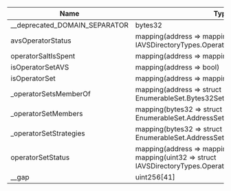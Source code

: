 | Name                          | Type                                                                                                               | Slot | Offset | Bytes | Contract                                                       |
|-------------------------------|--------------------------------------------------------------------------------------------------------------------|------|--------|-------|----------------------------------------------------------------|
| __deprecated_DOMAIN_SEPARATOR | bytes32                                                                                                            | 0    | 0      | 32    | src/contracts/core/AVSDirectoryStorage.sol:AVSDirectoryStorage |
| avsOperatorStatus             | mapping(address => mapping(address => enum IAVSDirectoryTypes.OperatorAVSRegistrationStatus))                      | 1    | 0      | 32    | src/contracts/core/AVSDirectoryStorage.sol:AVSDirectoryStorage |
| operatorSaltIsSpent           | mapping(address => mapping(bytes32 => bool))                                                                       | 2    | 0      | 32    | src/contracts/core/AVSDirectoryStorage.sol:AVSDirectoryStorage |
| isOperatorSetAVS              | mapping(address => bool)                                                                                           | 3    | 0      | 32    | src/contracts/core/AVSDirectoryStorage.sol:AVSDirectoryStorage |
| isOperatorSet                 | mapping(address => mapping(uint32 => bool))                                                                        | 4    | 0      | 32    | src/contracts/core/AVSDirectoryStorage.sol:AVSDirectoryStorage |
| _operatorSetsMemberOf         | mapping(address => struct EnumerableSet.Bytes32Set)                                                                | 5    | 0      | 32    | src/contracts/core/AVSDirectoryStorage.sol:AVSDirectoryStorage |
| _operatorSetMembers           | mapping(bytes32 => struct EnumerableSet.AddressSet)                                                                | 6    | 0      | 32    | src/contracts/core/AVSDirectoryStorage.sol:AVSDirectoryStorage |
| _operatorSetStrategies        | mapping(bytes32 => struct EnumerableSet.AddressSet)                                                                | 7    | 0      | 32    | src/contracts/core/AVSDirectoryStorage.sol:AVSDirectoryStorage |
| operatorSetStatus             | mapping(address => mapping(address => mapping(uint32 => struct IAVSDirectoryTypes.OperatorSetRegistrationStatus))) | 8    | 0      | 32    | src/contracts/core/AVSDirectoryStorage.sol:AVSDirectoryStorage |
| __gap                         | uint256[41]                                                                                                        | 9    | 0      | 1312  | src/contracts/core/AVSDirectoryStorage.sol:AVSDirectoryStorage |
